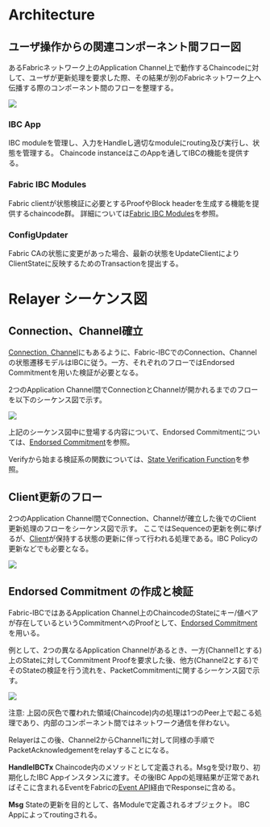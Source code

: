 # Architecture

## ユーザ操作からの関連コンポーネント間フロー図

あるFabricネットワーク上のApplication Channel上で動作するChaincodeに対して、ユーザが更新処理を要求した際、その結果が別のFabricネットワーク上へ伝播する際のコンポーネント間のフローを整理する。

![](https://paper-attachments.dropbox.com/s_9444F561751AA4885E4D884B1952F8ACD65F9552197DAF0081552C2C836D7B24_1599820109175_file)


### IBC App

IBC moduleを管理し、入力をHandleし適切なmoduleにrouting及び実行し、状態を管理する。
Chaincode instanceはこのAppを通してIBCの機能を提供する。

### Fabric IBC Modules

Fabric clientが状態検証に必要とするProofやBlock headerを生成する機能を提供するchaincode群。
詳細については[Fabric IBC Modules](03_ibc_ja.md#fabric-ibc-modules)を参照。

### ConfigUpdater

Fabric CAの状態に変更があった場合、最新の状態をUpdateClientによりClientStateに反映するためのTransactionを提出する。

# Relayer シーケンス図

## Connection、Channel確立

[Connection, Channel](03_ibc_ja.md#connection-channel)にもあるように、Fabric-IBCでのConnection、Channelの状態遷移モデルはIBCに従う。一方、それぞれのフローではEndorsed Commitmentを用いた検証が必要となる。

2つのApplication Channel間でConnectionとChannelが開かれるまでのフローを以下のシーケンス図で示す。


![](https://paper-attachments.dropbox.com/s_9444F561751AA4885E4D884B1952F8ACD65F9552197DAF0081552C2C836D7B24_1596090739205_image.png)


上記のシーケンス図中に登場する内容について、Endorsed Commitmentについては、[Endorsed Commitment](03_ibc_ja.md#endorsed-commitment)を参照。

Verifyから始まる検証系の関数については、[State Verification Function](05_fabric-client-spec_ja.md#state-verification-functions)を参照。


## Client更新のフロー

2つのApplication Channel間でConnection、Channelが確立した後でのClient更新処理のフローをシーケンス図で示す。
ここではSequenceの更新を例に挙げるが、[Client](03_ibc_ja.md#client)が保持する状態の更新に伴って行われる処理である。IBC Policyの更新などでも必要となる。

![](https://paper-attachments.dropbox.com/s_9444F561751AA4885E4D884B1952F8ACD65F9552197DAF0081552C2C836D7B24_1596193073632_image.png)


## Endorsed Commitment の作成と検証

Fabric-IBCではあるApplication Channel上のChaincodeのStateにキー/値ペアが存在しているというCommitmentへのProofとして、[Endorsed Commitment](03_ibc_ja.md#endorsed-commitment)を用いる。

例として、2つの異なるApplication Channelがあるとき、一方(Channel1とする)上のStateに対してCommitment Proofを要求した後、他方(Channel2とする)でそのStateの検証を行う流れを、PacketCommitmentに関するシーケンス図で示す。

![](https://paper-attachments.dropbox.com/s_DAFCB926FADC8E47B8C76636D08E99EB63AB4DB6416B0C3DD9C48F433DE02567_1595848602931_image.png)


注意: 上図の灰色で覆われた領域(Chaincode)内の処理は1つのPeer上で起こる処理であり、内部のコンポーネント間ではネットワーク通信を伴わない。

Relayerはこの後、Channel2からChannel1に対して同様の手順でPacketAcknowledgementをrelayすることになる。

**HandleIBCTx**
Chaincode内のメソッドとして定義される。Msgを受け取り、初期化したIBC Appインスタンスに渡す。その後IBC Appの処理結果が正常であればそこに含まれるEventをFabricの[Event API](https://hyperledger-fabric.readthedocs.io/en/release-2.2/developapps/transactioncontext.html#stub)経由でResponseに含める。

**Msg**
Stateの更新を目的として、各Moduleで定義されるオブジェクト。
IBC Appによってroutingされる。
